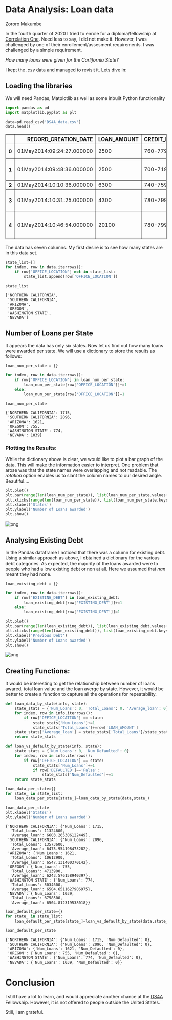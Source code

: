 # Data Analysis: Loan data

Zororo Makumbe

In the fourth quarter of 2020 I tried to enrole for a diploma/fellowship at [Correlation One](https://www.correlation-one.com/). Need less to say, I did not make it. However, I was challenged by one of their enrollement/assesment requirements. I was challenged by a simple requirement.

*How many loans were given for the Carlifornia State?*

I kept the _.csv_ data and managed to revisit it. Lets dive in:

## Loading the libraries

We will need Pandas, Matplotlib as well as some inbuilt Python functionality


```python
import pandas as pd
import matplotlib.pyplot as plt

data=pd.read_csv('DS4A_data.csv')
data.head()
```




<div>
<style scoped>
    .dataframe tbody tr th:only-of-type {
        vertical-align: middle;
    }

    .dataframe tbody tr th {
        vertical-align: top;
    }

    .dataframe thead th {
        text-align: right;
    }
</style>
<table border="1" class="dataframe">
  <thead>
    <tr style="text-align: right;">
      <th></th>
      <th>RECORD_CREATION_DATE</th>
      <th>LOAN_AMOUNT</th>
      <th>CREDIT_RANGE</th>
      <th>EXISTING_DEBT</th>
      <th>AGENT_NOTES</th>
      <th>OFFICE_LOCATION</th>
      <th>DEFAULTED</th>
    </tr>
  </thead>
  <tbody>
    <tr>
      <th>0</th>
      <td>01May2014:09:24:27.000000</td>
      <td>2500</td>
      <td>760-779</td>
      <td>$10,001-$20,000</td>
      <td>NaN</td>
      <td>NORTHERN CALIFORNIA</td>
      <td>False</td>
    </tr>
    <tr>
      <th>1</th>
      <td>01May2014:09:48:36.000000</td>
      <td>2500</td>
      <td>700-719</td>
      <td>$1-$10,000</td>
      <td>Annual gross income: $25,400</td>
      <td>SOUTHERN CALIFORNIA</td>
      <td>False</td>
    </tr>
    <tr>
      <th>2</th>
      <td>01May2014:10:10:36.000000</td>
      <td>6300</td>
      <td>740-759</td>
      <td>$100,000+</td>
      <td>NaN</td>
      <td>ARIZONA</td>
      <td>True</td>
    </tr>
    <tr>
      <th>3</th>
      <td>01May2014:10:31:25.000000</td>
      <td>4300</td>
      <td>780-799</td>
      <td>$1-$10,000</td>
      <td>Annual gross income: $191,900</td>
      <td>SOUTHERN CALIFORNIA</td>
      <td>False</td>
    </tr>
    <tr>
      <th>4</th>
      <td>01May2014:10:46:54.000000</td>
      <td>20100</td>
      <td>780-799</td>
      <td>$90,001-$100,000</td>
      <td>Verified monthly debt payments: $1,700</td>
      <td>SOUTHERN CALIFORNIA</td>
      <td>True</td>
    </tr>
  </tbody>
</table>
</div>



The data has seven columns. My first desire is to see how many states are in this data set.


```python
state_list=[]
for index, row in data.iterrows():
    if row['OFFICE_LOCATION'] not in state_list:
        state_list.append(row['OFFICE_LOCATION'])
```


```python
state_list
```




    ['NORTHERN CALIFORNIA',
     'SOUTHERN CALIFORNIA',
     'ARIZONA',
     'OREGON',
     'WASHINGTON STATE',
     'NEVADA']



## Number of Loans per State

It appears the data has only six states. Now let us find out how many  loans were awarded per state. We will use a dictionary to store the results as follows:


```python
loan_num_per_state = {}

for index, row in data.iterrows():
    if row['OFFICE_LOCATION'] in loan_num_per_state:
        loan_num_per_state[row['OFFICE_LOCATION']]+=1
    else:
        loan_num_per_state[row['OFFICE_LOCATION']]=1
```


```python
loan_num_per_state
```




    {'NORTHERN CALIFORNIA': 1715,
     'SOUTHERN CALIFORNIA': 2096,
     'ARIZONA': 1621,
     'OREGON': 755,
     'WASHINGTON STATE': 774,
     'NEVADA': 1039}



### Plotting the Results:

While the dictionary above is clear, we would like to plot a bar graph of the data. This will make the information easier to interpret. One problem that arose was that the state names were overlapping and not readable. The *rotation* option enables us to slant the column names to our desired angle. Beautiful....


```python
plt.plot()
plt.bar(range(len(loan_num_per_state)), list(loan_num_per_state.values()), align='center')
plt.xticks(range(len(loan_num_per_state)), list(loan_num_per_state.keys()), rotation=70)
plt.xlabel('States')
plt.ylabel('Number of Loans awarded')
plt.show()
```


    
![png](/images/05output_9_0.png)
    


## Analysing Existing Debt

In the Pandas dataframe I noticed that there was a column for existing debt. Using a similar approach as above, I obtained a dictionary for the various debt categories. As expected, the majority of the loans awarded were to people who had a low existing debt or non at all. Here we assumed that *nan* meant they had none.


```python
loan_existing_debt = {}

for index, row in data.iterrows():
    if row['EXISTING_DEBT'] in loan_existing_debt:
        loan_existing_debt[row['EXISTING_DEBT']]+=1
    else:
        loan_existing_debt[row['EXISTING_DEBT']]=1
```


```python
plt.plot()
plt.bar(range(len(loan_existing_debt)), list(loan_existing_debt.values()), align='center')
plt.xticks(range(len(loan_existing_debt)), list(loan_existing_debt.keys()), rotation=70)
plt.xlabel('Previous Debt')
plt.ylabel('Number of Loans awarded')
plt.show()
```


    
![png](/images/05output_12_0.png)
    


## Creating Functions:

It would be interesting to get the relationship between number of loans awared, total loan value and the loan averge by state. However, it would be better to create a function to capture all the operations for repeatability.


```python
def loan_data_by_state(info, state):
    state_stats = {'Num_Loans': 0, 'Total_Loans': 0, 'Average_loan': 0}
    for index, row in info.iterrows():
        if row['OFFICE_LOCATION'] == state:
            state_stats['Num_Loans']+=1
            state_stats['Total_Loans']+=row['LOAN_AMOUNT']             
    state_stats['Average_loan'] = state_stats['Total_Loans']/state_stats['Num_Loans']
    return state_stats
```


```python
def loan_vs_default_by_state(info, state):
    state_stats = {'Num_Loans': 0, 'Num_Defaulted': 0}
    for index, row in info.iterrows():
        if row['OFFICE_LOCATION'] == state:
            state_stats['Num_Loans']+=1
            if row['DEFAULTED']=='False':
                state_stats['Num_Defaulted']+=1                
    return state_stats
```


```python
loan_data_per_state={}
for state_ in state_list:
    loan_data_per_state[state_]=loan_data_by_state(data,state_)
```


```python
loan_data_per_state
plt.xlabel('States')
plt.ylabel('Number of Loans awarded')
```




    {'NORTHERN CALIFORNIA': {'Num_Loans': 1715,
      'Total_Loans': 11324600,
      'Average_loan': 6603.265306122449},
     'SOUTHERN CALIFORNIA': {'Num_Loans': 2096,
      'Total_Loans': 13573600,
      'Average_loan': 6475.954198473282},
     'ARIZONA': {'Num_Loans': 1621,
      'Total_Loans': 10612900,
      'Average_loan': 6547.131400370142},
     'OREGON': {'Num_Loans': 755,
      'Total_Loans': 4713900,
      'Average_loan': 6243.576158940397},
     'WASHINGTON STATE': {'Num_Loans': 774,
      'Total_Loans': 5034600,
      'Average_loan': 6504.6511627906975},
     'NEVADA': {'Num_Loans': 1039,
      'Total_Loans': 6758500,
      'Average_loan': 6504.812319538018}}




```python
loan_default_per_state={}
for state_ in state_list:
    loan_default_per_state[state_]=loan_vs_default_by_state(data,state_)
```


```python
loan_default_per_state
```




    {'NORTHERN CALIFORNIA': {'Num_Loans': 1715, 'Num_Defaulted': 0},
     'SOUTHERN CALIFORNIA': {'Num_Loans': 2096, 'Num_Defaulted': 0},
     'ARIZONA': {'Num_Loans': 1621, 'Num_Defaulted': 0},
     'OREGON': {'Num_Loans': 755, 'Num_Defaulted': 0},
     'WASHINGTON STATE': {'Num_Loans': 774, 'Num_Defaulted': 0},
     'NEVADA': {'Num_Loans': 1039, 'Num_Defaulted': 0}}



# Conclusion

I still have a lot to learn, and would appreciate another chance at the [DS4A](https://c1-web.correlation-one.com/ds4a-empowerment) Fellowship. However, it is not offered to people outside the United States.

Still, I am grateful.


```python

```

